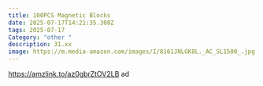 ```yaml
---
title: 100PCS Magnetic Blocks
date: 2025-07-17T14:21:35.308Z
tags: 2025-07-17
Category: "other "
description: 31.xx
image: https://m.media-amazon.com/images/I/8161JNLGK8L._AC_SL1500_.jpg
---
```

https://amzlink.to/az0gbrZtOV2LB ad